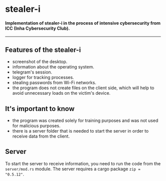 # stealer-i

#### Implementation of stealer-i in the process of intensive cybersecurity from ICC (Inha Cybersecurity Club).

---

## Features of the stealer-i
- screenshot of the desktop.
- information about the operating system.
- telegram's session.
- logger for tracking processes.
- stealing passwords from Wi-Fi networks.
- the program does not create files on the client side, which will help to avoid unnecessary loads on the victim's device.

## It's important to know
- the program was created solely for training purposes and was not used for malicious purposes.
- there is a server folder that is needed to start the server in order to receive data from the client.

## Server
To start the server to receive information, you need to run the code from the ```server/mod.rs``` module. The server requires a cargo package ```zip = "0.5.12"```.